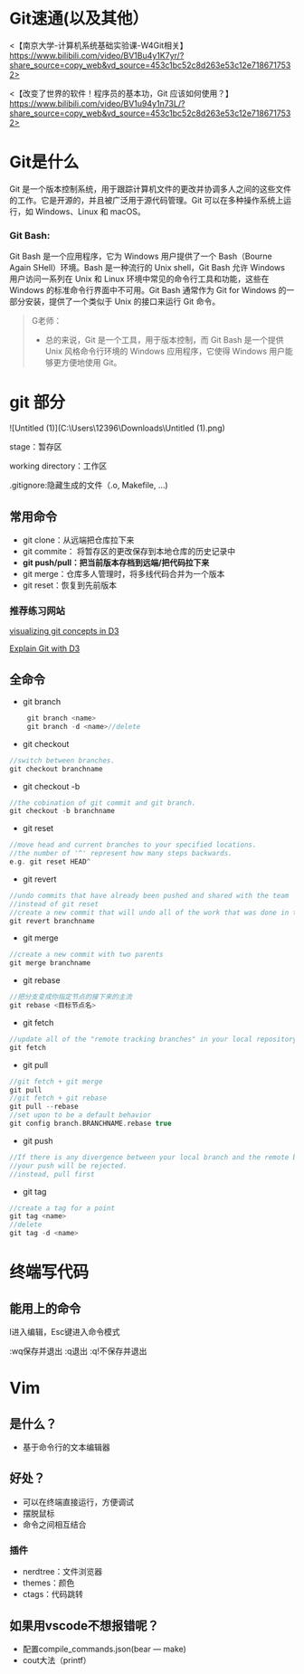 # Git速通(以及其他）

<【南京大学-计算机系统基础实验课-W4Git相关】 https://www.bilibili.com/video/BV1Bu4y1K7yr/?share_source=copy_web&vd_source=453c1bc52c8d263e53c12e7186717532>

<【改变了世界的软件！程序员的基本功，Git 应该如何使用？】 https://www.bilibili.com/video/BV1u94y1n73L/?share_source=copy_web&vd_source=453c1bc52c8d263e53c12e7186717532>

# Git是什么

Git 是一个版本控制系统，用于跟踪计算机文件的更改并协调多人之间的这些文件的工作。它是开源的，并且被广泛用于源代码管理。Git 可以在多种操作系统上运行，如 Windows、Linux 和 macOS。

### Git Bash:

Git Bash 是一个应用程序，它为 Windows 用户提供了一个 Bash（Bourne Again SHell）环境。Bash 是一种流行的 Unix shell，Git Bash 允许 Windows 用户访问一系列在 Unix 和 Linux 环境中常见的命令行工具和功能，这些在 Windows 的标准命令行界面中不可用。Git Bash 通常作为 Git for Windows 的一部分安装，提供了一个类似于 Unix 的接口来运行 Git 命令。

> G老师：
>
> - 总的来说，Git 是一个工具，用于版本控制，而 Git Bash 是一个提供 Unix 风格命令行环境的 Windows 应用程序，它使得 Windows 用户能够更方便地使用 Git。

# git 部分

![Untitled (1)](C:\Users\12396\Downloads\Untitled (1).png)

stage：暂存区

working directory：工作区

.gitignore:隐藏生成的文件（.o, Makefile, …)

## 常用命令

- git clone：从远端把仓库拉下来
- git commite： 将暂存区的更改保存到本地仓库的历史记录中
- **git push/pull：把当前版本存档到远端/把代码拉下来**
- git merge：仓库多人管理时，将多线代码合并为一个版本
- git reset：恢复到先前版本

### 推荐练习网站

[visualizing git concepts in D3](https://onlywei.github.io/explain-git-with-d3/)

[Explain Git with D3](https://onlywei.github.io/explain-git-with-d3/)

## 全命令

- git branch

  ```cpp
   git branch <name>
   git branch -d <name>//delete
  ```

- git checkout

```cpp
//switch between branches.
git checkout branchname
```

- git checkout -b

```cpp
//the cobination of git commit and git branch.
git checkout -b branchname
```

- git reset

```cpp
//move head and current branches to your specified locations.
//the number of '^' represent how many steps backwards.
e.g. git reset HEAD^
```

- git revert

```cpp
//undo commits that have already been pushed and shared with the team
//instead of git reset
//create a new commit that will undo all of the work that was done in the commit you want to revert.
git revert branchname
```

- git merge

```cpp
//create a new commit with two parents
git merge branchname
```





- git rebase

```cpp
//把分支变成你指定节点的接下来的主流
git rebase <目标节点名>
```

- git fetch

```cpp
//update all of the "remote tracking branches" in your local repository
git fetch
```

- git pull

```cpp
//git fetch + git merge
git pull
//git fetch + git rebase
git pull --rebase
//set upon to be a default behavior
git config branch.BRANCHNAME.rebase true
```

- git push

```cpp
//If there is any divergence between your local branch and the remote branch, 
//your push will be rejected.
//instead, pull first
```

- git tag

```cpp
//create a tag for a point
git tag <name>
//delete
git tag -d <name>
```

# 终端写代码

## 能用上的命令

l进入编辑，Esc键进入命令模式

:wq保存并退出 :q退出 :q!不保存并退出

# Vim

## 是什么？

- 基于命令行的文本编辑器

## 好处？

- 可以在终端直接运行，方便调试
- 摆脱鼠标
- 命令之间相互结合

### 插件

- nerdtree：文件浏览器
- themes：颜色
- ctags：代码跳转

## 如果用vscode不想报错呢？

- 配置compile_commands.json(bear — make)
- cout大法（printf）